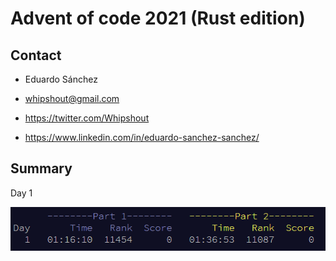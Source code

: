 # Advent of code 2021 (Rust edition)

## Contact
- Eduardo Sánchez<br>


- whipshout@gmail.com<br>


- https://twitter.com/Whipshout <br>


- https://www.linkedin.com/in/eduardo-sanchez-sanchez/ <br>

## Summary

Day 1

![Performance](./resources/day01.PNG)